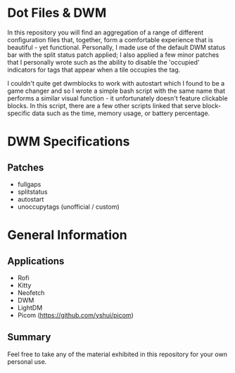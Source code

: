 # Dot Files & DWM
In this repository you will find an aggregation of a range of different configuration files that, together, form a comfortable experience that is beautiful - yet functional. Personally, I made use of the default DWM status bar with the split status patch applied; I also applied a few minor patches that I personally wrote such as the ability to disable the 'occupied' indicators for tags that appear when a tile occupies the tag.

I couldn't quite get dwmblocks to work with autostart which I found to be a game changer and so I wrote a simple bash script with the same name that performs a similar visual function - it unfortunately doesn't feature clickable blocks. In this script, there are a few other scripts linked that serve block-specific data such as the time, memory usage, or battery percentage.
# DWM Specifications
## Patches
- fullgaps
- splitstatus
- autostart
- unoccupytags (unofficial / custom)
# General Information
## Applications
- Rofi
- Kitty
- Neofetch
- DWM
- LightDM
- Picom (https://github.com/yshui/picom)
## Summary
Feel free to take any of the material exhibited in this repository for your own personal use.
